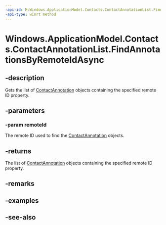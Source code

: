 ----api-id: M:Windows.ApplicationModel.Contacts.ContactAnnotationList.FindAnnotationsByRemoteIdAsync(System.String)
-api-type: winrt method
---<!-- Method syntaxpublic Windows.Foundation.IAsyncOperation<Windows.Foundation.Collections.IVectorView<Windows.ApplicationModel.Contacts.ContactAnnotation>> FindAnnotationsByRemoteIdAsync(System.String remoteId)--># Windows.ApplicationModel.Contacts.ContactAnnotationList.FindAnnotationsByRemoteIdAsync## -descriptionGets the list of [ContactAnnotation](contactannotation.md) objects containing the specified remote ID property.## -parameters### -param remoteIdThe remote ID used to find the [ContactAnnotation](contactannotation.md) objects.## -returnsThe list of [ContactAnnotation](contactannotation.md) objects containing the specified remote ID property.## -remarks## -examples## -see-also
